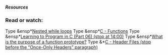  ##### Resources
   ### Read or watch:

   Type &ensp*[Nested while loops](https://alx-intranet.hbtn.io/rltoken/aDRkFzUkVysnD94Dpm3w5g)
    Type &ensp*[C - Functions](https://alx-intranet.hbtn.io/rltoken/zf4IZeoe0yFZL2X7_nznQQ)
Type &ensp*[Learning to Program in C (Part 06) (stop at 14:00)](https://alx-intranet.hbtn.io/rltoken/iQ87CI4Lf41U_uRh9QsoQA)
Type &ensp*[What is the purpose of a function prototype?](https://alx-intranet.hbtn.io/rltoken/pUXhvD6-xl5BbWyj1AhCEA)
Type &*[C - Header Files (stop before the “Once-Only Headers” paragraph)](https://alx-intranet.hbtn.io/rltoken/IFY075ffrszSJvHqPAa-zQ)
